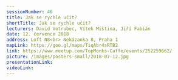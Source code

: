 ```yaml
---
sessionNumber: 46
title: Jak se rychle učit?
shortTitle: Jak se rychle učit?
lecturers: David Votrubec, Vítek Miština, Jiří Fabián
date: 12. července 2018
address: Loft N8<br> Nekázanka 8, Praha 1
mapLink: https://goo.gl/maps/TiqAbr4sRTB2
link: https://www.meetup.com/TopMonks-Caffe/events/252259662/
picture: /images/posters-small/2018-07-12.jpg
presentationLink:
videoLink:
---
```

